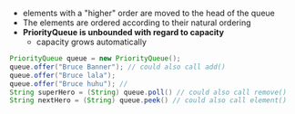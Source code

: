 - elements with a "higher" order are moved to the head of the queue
- The elements are ordered according to their natural ordering
- **PriorityQueue is unbounded with regard to capacity**
	- capacity grows automatically
```Java
PriorityQueue queue = new PriorityQueue();
queue.offer("Bruce Banner"); // could also call add()
queue.offer("Bruce lala");
queue.offer("Bruce huhu"); // 
String superHero = (String) queue.poll() // could also call remove()
String nextHero = (String) queue.peek() // could also call element()
```